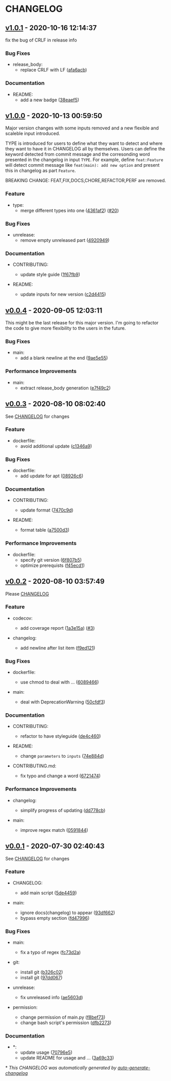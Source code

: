 # CHANGELOG

## [v1.0.1](https://github.com/BobAnkh/auto-generate-changelog/releases/tag/v1.0.1) - 2020-10-16 12:14:37

fix the bug of CRLF in release info

### Bug Fixes

- release_body:
  - replace CRLF with LF ([afa6acb](https://github.com/BobAnkh/auto-generate-changelog/commit/afa6acbb82fde7ff625b012f8e30b8999550f18e))

### Documentation

- README:
  - add a new badge ([38eaef5](https://github.com/BobAnkh/auto-generate-changelog/commit/38eaef54fcbf2bb481c0f1ae2c5e30d9da7ab030))

## [v1.0.0](https://github.com/BobAnkh/auto-generate-changelog/releases/tag/v1.0.0) - 2020-10-13 00:59:50

Major version changes with some inputs removed and a new flexible and scaleble input introduced.

TYPE is introduced for users to define what they want to detect and where they want to have it in CHANGELOG all by themselves. Users can define the keyword detected from commit message and the corresonding word presented in the changelog in input `TYPE`. For example, define `feat:Feature` will detect commit message like `feat(main): add new option` and present this in changelog as part `Feature`.

BREAKING CHANGE: FEAT,FIX,DOCS,CHORE,REFACTOR,PERF are removed.

### Feature

- type:
  - merge different types into one ([4361af2](https://github.com/BobAnkh/auto-generate-changelog/commit/4361af20b49889d5fed90c9b90834f414ec1b5a6)) ([#20](https://github.com/BobAnkh/auto-generate-changelog/pull/20))

### Bug Fixes

- unrelease:
  - remove empty unreleased part ([4920949](https://github.com/BobAnkh/auto-generate-changelog/commit/49209493745b74c14a988f6215ec8bdab0783b39))

### Documentation

- CONTRIBUTING:
  - update style guide ([1f67fb9](https://github.com/BobAnkh/auto-generate-changelog/commit/1f67fb9279ad39ec9aff7021b484343ccc2bd914))

- README:
  - update inputs for new version ([c2d4415](https://github.com/BobAnkh/auto-generate-changelog/commit/c2d4415e7e1840c57bf17eab72b56db2f6cac802))

## [v0.0.4](https://github.com/BobAnkh/auto-generate-changelog/releases/tag/v0.0.4) - 2020-09-05 12:03:11

This might be the last release for this major version. I'm going to refactor the code to give more flexibility to the users in the future.

### Bug Fixes

- main:
  - add a blank newline at the end ([9ae5e55](https://github.com/BobAnkh/auto-generate-changelog/commit/9ae5e5526238ccc48337db1bc0b0f2958e588ab5))

### Performance Improvements

- main:
  - extract release_body generation ([e7f49c2](https://github.com/BobAnkh/auto-generate-changelog/commit/e7f49c2f1467ccd4cc2182cda7cc4ad569e05280))

## [v0.0.3](https://github.com/BobAnkh/auto-generate-changelog/releases/tag/v0.0.3) - 2020-08-10 08:02:40

See [CHANGELOG](https://github.com/BobAnkh/auto-generate-changelog/blob/master/CHANGELOG.md) for changes

### Feature

- dockerfile:
  - avoid additional update ([c1346a9](https://github.com/BobAnkh/auto-generate-changelog/commit/c1346a99d527744b6464960f1ade9f384bc61a31))

### Bug Fixes

- dockerfile:
  - add update for apt ([08926c6](https://github.com/BobAnkh/auto-generate-changelog/commit/08926c6448547563aac0fb34fe5d77928d79f43a))

### Documentation

- CONTRIBUTING:
  - update format ([7470c9d](https://github.com/BobAnkh/auto-generate-changelog/commit/7470c9d22e4837ec81f99187fdf1d3b2c8132b02))

- README:
  - format table ([a7500d3](https://github.com/BobAnkh/auto-generate-changelog/commit/a7500d31865196b3c10d0fc60b5aa3b06750d956))

### Performance Improvements

- dockerfile:
  - specify git version ([6f807b5](https://github.com/BobAnkh/auto-generate-changelog/commit/6f807b5e2faef7aa040800dc005cc1b6298a9159))
  - optimize prerequists ([f45ecd1](https://github.com/BobAnkh/auto-generate-changelog/commit/f45ecd197b44c618efafc366a6946b0649756d80))

## [v0.0.2](https://github.com/BobAnkh/auto-generate-changelog/releases/tag/v0.0.2) - 2020-08-10 03:57:49

Please [CHANGELOG](https://github.com/BobAnkh/auto-generate-changelog/blob/master/CHANGELOG.md)

### Feature

- codecov:
  - add coverage report ([1a3e15a](https://github.com/BobAnkh/auto-generate-changelog/commit/1a3e15a4bdf7850688f925dd0b1d8ace52e75fc3)) ([#3](https://github.com/BobAnkh/auto-generate-changelog/pull/3))

- changelog:
  - add newline after list item ([f9ed121](https://github.com/BobAnkh/auto-generate-changelog/commit/f9ed121906994757e380851ef77415b48b865d13))

### Bug Fixes

- dockerfile:
  - use chmod to deal with ... ([6089466](https://github.com/BobAnkh/auto-generate-changelog/commit/60894669e73d634d84aab1aee79476406ec60d45))

- main:
  - deal with DeprecationWarning ([50cfdf3](https://github.com/BobAnkh/auto-generate-changelog/commit/50cfdf32ec07b81d3140b9a06fd5275fc69f8f7b))

### Documentation

- CONTRIBUTING:
  - refactor to have styleguide ([de4c460](https://github.com/BobAnkh/auto-generate-changelog/commit/de4c46091900679835c0a005435aa447b6aea1db))

- README:
  - change `parameters` to `inputs` ([74e884d](https://github.com/BobAnkh/auto-generate-changelog/commit/74e884d18af0cab2ddbe61554d962ef55d105d6c))

- CONTRIBUTING.md:
  - fix typo and change a word ([6721474](https://github.com/BobAnkh/auto-generate-changelog/commit/6721474cb8d4b5d862389690981de72ad09b62cb))

### Performance Improvements

- changelog:
  - simplify progress of updating ([dd778cb](https://github.com/BobAnkh/auto-generate-changelog/commit/dd778cbc48b3e8c306e06773f499e06e46f18269))

- main:
  - improve regex match ([0591844](https://github.com/BobAnkh/auto-generate-changelog/commit/0591844384a8a62f13eac0cec35d34df66dd07b9))

## [v0.0.1](https://github.com/BobAnkh/auto-generate-changelog/releases/tag/v0.0.1) - 2020-07-30 02:40:43

See [CHANGELOG](https://github.com/BobAnkh/auto-generate-changelog/blob/master/CHANGELOG.md) for changes

### Feature

- CHANGELOG:
  - add main script ([5de4459](https://github.com/BobAnkh/auto-generate-changelog/commit/5de4459403ffd65976bed5051620e216092e67e4))

- main:
  - ignore docs(changelog) to appear ([93df662](https://github.com/BobAnkh/auto-generate-changelog/commit/93df662038b0e7fdf569deaab7c2dc221c127039))
  - bypass empty section ([fd47996](https://github.com/BobAnkh/auto-generate-changelog/commit/fd479964d9233f93bb6e692ba5f0692e92cf8a5a))

### Bug Fixes

- main:
  - fix a typo of regex ([fc73d2a](https://github.com/BobAnkh/auto-generate-changelog/commit/fc73d2a1167b9a7ce2689bffee4aa1250de71704))

- git:
  - install git ([b326c02](https://github.com/BobAnkh/auto-generate-changelog/commit/b326c02b6c2f73e62eb65261a5e60df0be90d2de))
  - install git ([97dd067](https://github.com/BobAnkh/auto-generate-changelog/commit/97dd067005e97e3359d70bd7e930c7a7637a6a72))

- unrelease:
  - fix unreleased info ([ae5603d](https://github.com/BobAnkh/auto-generate-changelog/commit/ae5603d57a9f7727a75394f991bb83b3f70e943d))

- permission:
  - change permission of main.py ([f8bef73](https://github.com/BobAnkh/auto-generate-changelog/commit/f8bef73840ffbc4a6975d1340c711a14838a8e88))
  - change bash script's permission ([dfb2273](https://github.com/BobAnkh/auto-generate-changelog/commit/dfb2273d070fc6e9ffda3a958fa3684f58a188ea))

### Documentation

- *:
  - update usage ([70796e5](https://github.com/BobAnkh/auto-generate-changelog/commit/70796e5b5f4d8f17e14b15eb78e0e22ab2b94864))
  - update README for usage and ... ([3a69c33](https://github.com/BobAnkh/auto-generate-changelog/commit/3a69c33712178488b2fe3f1407cf26d6a5ab4ed4))

\* *This CHANGELOG was automatically generated by [auto-generate-changelog](https://github.com/BobAnkh/auto-generate-changelog)*
